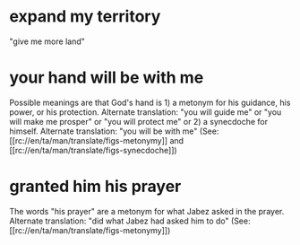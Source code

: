 # expand my territory

"give me more land"

# your hand will be with me

Possible meanings are that God's hand is 1) a metonym for his guidance, his power, or his protection. Alternate translation: "you will guide me" or "you will make me prosper" or "you will protect me" or 2) a synecdoche for himself. Alternate translation: "you will be with me" (See: [[rc://en/ta/man/translate/figs-metonymy]] and [[rc://en/ta/man/translate/figs-synecdoche]])

# granted him his prayer

The words "his prayer" are a metonym for what Jabez asked in the prayer. Alternate translation: "did what Jabez had asked him to do" (See: [[rc://en/ta/man/translate/figs-metonymy]])

